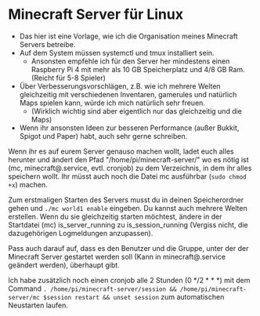 # Minecraft Server für Linux
 - Das hier ist eine Vorlage, wie ich die Organisation meines Minecraft Servers betreibe. 
 - Auf dem System müssen systemctl und tmux installiert sein. 
   - Ansonsten empfehle ich für den Server her mindestens einen Raspberry Pi 4 mit mehr als 10 GB Speicherplatz und 4/8 GB Ram. (Reicht für 5-8 Spieler)
 - Über Verbesserungsvorschlägen, z.B. wie ich mehrere Welten gleichzeitig mit verschiedenen Inventaren, gamerules und natürlich Maps spielen kann, würde ich mich natürlich sehr freuen. 
   - (Wirklich wichtig sind aber eigentlich nur das gleichzeitig und die Maps)
 - Wenn ihr ansonsten Ideen zur besseren Performance (außer Bukkit, Spigot und Paper) habt, auch sehr gerne schreiben. 

Wenn ihr es auf eurem Server genauso machen wollt, ladet euch alles herunter und ändert den Pfad "/home/pi/minecraft-server/" wo es nötig ist (mc, minecraft@.service, evtl. cronjob) zu dem Verzeichnis, in dem ihr alles speichern wollt. Ihr müsst auch noch die Datei mc ausführbar (```sudo chmod +x```) machen. 

Zum erstmaligen Starten des Servers musst du in deinen Speicherordner gehen und ``` ./mc world1 enable ``` eingeben. Du kannst auch mehrere Welten erstellen. Wenn du sie gleichzeitig starten möchtest, ändere in der Startdatei (mc) is_server_running zu is_session_running (Vergiss nicht, die dazugehörigen Logmeldungen anzupassen). 

Pass auch darauf auf, dass es den Benutzer und die Gruppe, unter der der Minecraft Server gestartet werden soll (Kann in minecraft@.service geändert werden), überhaupt gibt.

Ich habe zusätzlich noch einen cronjob alle 2 Stunden (0 &midast;/2 &midast; &midast; &midast;) mit dem Command ``` . /home/pi/minecraft-server/session && /home/pi/minecraft-server/mc $session restart && unset session ``` zum automatischen Neustarten laufen. 
